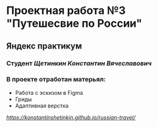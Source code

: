# Проектная работа №3 "Путешесвие по России"
## Яндекс практикум
### Студент *Щетинкин Константин Вячеславович*
### В проекте отработан матерьял:
* Работа с эскизом в Figma
* Гриды
* Адаптивная верстка

*https://konstantinshetinkin.github.io/russian-travel/*




